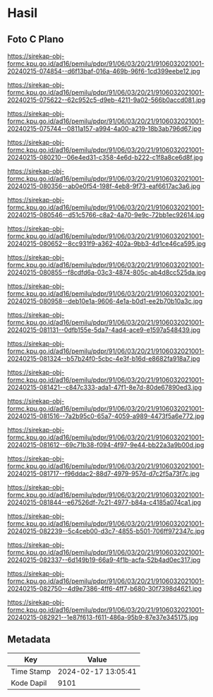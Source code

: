 # Hasil

## Foto C Plano

https://sirekap-obj-formc.kpu.go.id/ad16/pemilu/pdpr/91/06/03/20/21/9106032021001-20240215-074854--d6f13baf-016a-469b-96f6-1cd399eebe12.jpg

https://sirekap-obj-formc.kpu.go.id/ad16/pemilu/pdpr/91/06/03/20/21/9106032021001-20240215-075622--62c952c5-d9eb-4211-9a02-566b0accd081.jpg

https://sirekap-obj-formc.kpu.go.id/ad16/pemilu/pdpr/91/06/03/20/21/9106032021001-20240215-075744--0811a157-a994-4a00-a219-18b3ab796d67.jpg

https://sirekap-obj-formc.kpu.go.id/ad16/pemilu/pdpr/91/06/03/20/21/9106032021001-20240215-080210--06e4ed31-c358-4e6d-b222-c1f8a8ce6d8f.jpg

https://sirekap-obj-formc.kpu.go.id/ad16/pemilu/pdpr/91/06/03/20/21/9106032021001-20240215-080356--ab0e0f54-198f-4eb8-9f73-eaf6617ac3a6.jpg

https://sirekap-obj-formc.kpu.go.id/ad16/pemilu/pdpr/91/06/03/20/21/9106032021001-20240215-080546--d51c5766-c8a2-4a70-9e9c-72bb1ec92614.jpg

https://sirekap-obj-formc.kpu.go.id/ad16/pemilu/pdpr/91/06/03/20/21/9106032021001-20240215-080652--8cc931f9-a362-402a-9bb3-4d1ce46ca595.jpg

https://sirekap-obj-formc.kpu.go.id/ad16/pemilu/pdpr/91/06/03/20/21/9106032021001-20240215-080855--f8cdfd6a-03c3-4874-805c-ab4d8cc525da.jpg

https://sirekap-obj-formc.kpu.go.id/ad16/pemilu/pdpr/91/06/03/20/21/9106032021001-20240215-080958--deb10e1a-9606-4e1a-b0d1-ee2b70b10a3c.jpg

https://sirekap-obj-formc.kpu.go.id/ad16/pemilu/pdpr/91/06/03/20/21/9106032021001-20240215-081131--0dfb155e-5da7-4ad4-ace9-e1597a548439.jpg

https://sirekap-obj-formc.kpu.go.id/ad16/pemilu/pdpr/91/06/03/20/21/9106032021001-20240215-081324--b57b24f0-5cbc-4e3f-b16d-e8682fa918a7.jpg

https://sirekap-obj-formc.kpu.go.id/ad16/pemilu/pdpr/91/06/03/20/21/9106032021001-20240215-081421--c847c333-ada1-47f1-8e7d-80de67890ed3.jpg

https://sirekap-obj-formc.kpu.go.id/ad16/pemilu/pdpr/91/06/03/20/21/9106032021001-20240215-081516--7a2b95c0-65a7-4059-a989-4473f5a6e772.jpg

https://sirekap-obj-formc.kpu.go.id/ad16/pemilu/pdpr/91/06/03/20/21/9106032021001-20240215-081612--69c71b38-f094-4f97-9e44-bb22a3a9b00d.jpg

https://sirekap-obj-formc.kpu.go.id/ad16/pemilu/pdpr/91/06/03/20/21/9106032021001-20240215-081717--f96ddac2-88d7-4979-957d-d7c2f5a73f7c.jpg

https://sirekap-obj-formc.kpu.go.id/ad16/pemilu/pdpr/91/06/03/20/21/9106032021001-20240215-081844--e67526df-7c21-4977-b84a-c4185a074ca1.jpg

https://sirekap-obj-formc.kpu.go.id/ad16/pemilu/pdpr/91/06/03/20/21/9106032021001-20240215-082239--5c4ceb00-d3c7-4855-b501-706ff972347c.jpg

https://sirekap-obj-formc.kpu.go.id/ad16/pemilu/pdpr/91/06/03/20/21/9106032021001-20240215-082337--6d149b19-66a9-4f1b-acfa-52b4ad0ec317.jpg

https://sirekap-obj-formc.kpu.go.id/ad16/pemilu/pdpr/91/06/03/20/21/9106032021001-20240215-082750--4d9e7386-4ff6-4ff7-b680-30f7398d4621.jpg

https://sirekap-obj-formc.kpu.go.id/ad16/pemilu/pdpr/91/06/03/20/21/9106032021001-20240215-082921--1e87f613-f611-486a-95b9-87e37e345175.jpg


## Metadata

| Key        | Value               |
| ---------- | ------------------- |
| Time Stamp | 2024-02-17 13:05:41 |
| Kode Dapil | 9101                |



